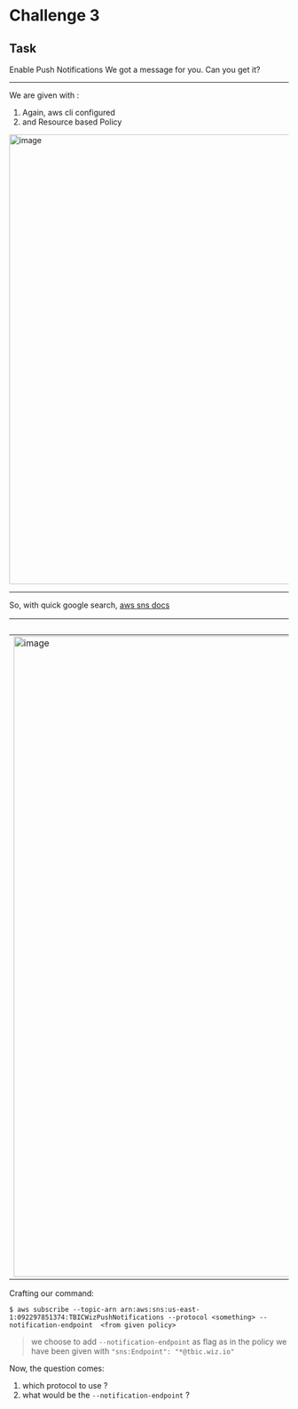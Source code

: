 # Challenge 3

## Task
Enable Push Notifications
We got a message for you. Can you get it?

-----

We are given with :
1. Again, aws cli configured
2. and Resource based Policy

<img width="1341" height="809" alt="image" src="https://github.com/user-attachments/assets/68a42b5d-24bd-491f-a086-734aa30e13a8" />

---

So, with quick google search, [aws sns docs](https://docs.aws.amazon.com/cli/latest/reference/sns/subscribe.html)

| docs | protocols |
| --- | ---- | 
| <img width="1295" height="1152" alt="image" src="https://github.com/user-attachments/assets/1512388e-fd21-4bdc-8666-50e1e8ce99a2" /> | <img width="1284" height="507" alt="image" src="https://github.com/user-attachments/assets/8431135d-3601-4d42-93cf-2765ab5e5cf8" /> |

Crafting our command:
```
$ aws subscribe --topic-arn arn:aws:sns:us-east-1:092297851374:TBICWizPushNotifications --protocol <something> --notification-endpoint  <from given policy>
```
> we choose to add `--notification-endpoint` as flag as in the policy we have been given with `"sns:Endpoint": "*@tbic.wiz.io"`

Now, the question comes:
1. which protocol to use ?
2. what would be the `--notification-endpoint` ?

